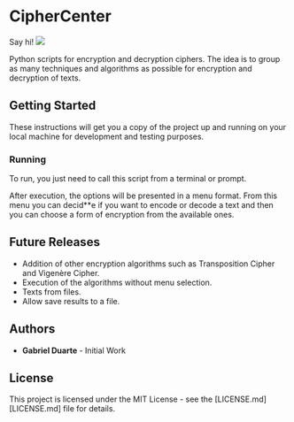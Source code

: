 # CipherCenter

Say hi!
[![](https://img.shields.io/static/v1.svg?label=Linkedin&message=gabrielfduarte&color=blue)](https://www.linkedin.com/in/gabriel-ferreira-duarte-38b63080/ "![](https://img.shields.io/static/v1.svg?label=Linkedin&message=gabrielfduarte&color=blue)")

Python scripts for encryption and decryption ciphers. The idea is to group as many techniques and algorithms as possible for encryption and decryption of texts.

## Getting Started

These instructions will get you a copy of the project up and running on your local machine for development and testing purposes.

### Running

To run, you just need to call this script from a terminal or prompt.

After execution, the options will be presented in a menu format. From this menu you can decid**e if you want to encode or decode a text and then you can choose a form of encryption from the available ones.

## Future Releases

- Addition of other encryption algorithms such as Transposition Cipher and Vigenère Cipher.
- Execution of the algorithms without menu selection.
- Texts from files.
- Allow save results to a file.

## Authors

- **Gabriel Duarte** - Initial Work

## License

This project is licensed under the MIT License - see the [LICENSE.md][LICENSE.md] file for details.